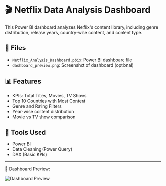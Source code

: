 # 🎬 Netflix Data Analysis Dashboard

This Power BI dashboard analyzes Netflix's content library, including genre distribution, release years, country-wise content, and content type.

## 📁 Files

- `Netflix_Analysis_Dashboard.pbix`: Power BI dashboard file
- `dashboard_preview.png`: Screenshot of dashboard (optional)

## 📊 Features

- KPIs: Total Titles, Movies, TV Shows
- Top 10 Countries with Most Content
- Genre and Rating Filters
- Year-wise content distribution
- Movie vs TV show comparison

## 📌 Tools Used

- Power BI
- Data Cleaning (Power Query)
- DAX (Basic KPIs)

---

📸 Dashboard Preview:

![Dashboard Preview](dashboard_preview.png)

